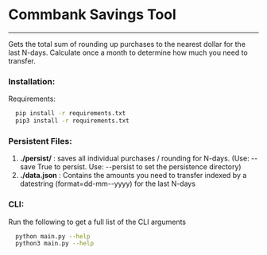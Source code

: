 # **Commbank Savings Tool**
---

Gets the total sum of rounding up purchases to the nearest dollar for the last N-days. Calculate once a month to determine how much you need to transfer.

### **Installation**:

Requirements:
```sh
  pip install -r requirements.txt
  pip3 install -r requirements.txt
```

### **Persistent Files**:

  1. **./persist/** : saves all individual purchases / rounding for N-days. (Use: --save True to persist. Use: --persist to set the persistence directory)
  2. **./data.json** : Contains the amounts you need to transfer indexed by a datestring (format=dd-mm--yyyy) for the last N-days

### **CLI**:

  Run the following to get a full list of the CLI arguments

  ```sh
    python main.py --help
    python3 main.py --help
  ```